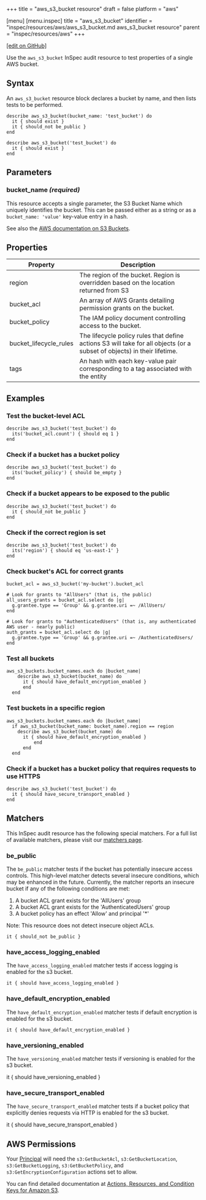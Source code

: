 +++
title = "aws_s3_bucket resource"
draft = false
platform = "aws"

[menu]
  [menu.inspec]
    title = "aws_s3_bucket"
    identifier = "inspec/resources/aws/aws_s3_bucket.md aws_s3_bucket resource"
    parent = "inspec/resources/aws"
+++

[\[edit on GitHub\]](https://github.com/inspec/inspec/blob/master/docs-chef-io/content/inspec/resources/aws_s3_bucket.md)

Use the `aws_s3_bucket` InSpec audit resource to test properties of a single AWS bucket.

## Syntax

An `aws_s3_bucket` resource block declares a bucket by name, and then lists tests to be performed.

    describe aws_s3_bucket(bucket_name: 'test_bucket') do
      it { should exist }
      it { should_not be_public }
    end

    describe aws_s3_bucket('test_bucket') do
      it { should exist }
    end

## Parameters

### bucket_name _(required)_

This resource accepts a single parameter, the S3 Bucket Name which uniquely identifies the bucket.
This can be passed either as a string or as a `bucket_name: 'value'` key-value entry in a hash.

See also the [AWS documentation on S3 Buckets](https://docs.aws.amazon.com/AmazonS3/latest/dev/UsingBucket.html).

## Properties

| Property               | Description                                                                                                             |
| ---------------------- | ----------------------------------------------------------------------------------------------------------------------- |
| region                 | The region of the bucket. Region is overridden based on the location returned from S3                                   |
| bucket_acl             | An array of AWS Grants detailing permission grants on the bucket.                                                       |
| bucket_policy          | The IAM policy document controlling access to the bucket.                                                               |
| bucket_lifecycle_rules | The lifecycle policy rules that define actions S3 will take for all objects (or a subset of objects) in their lifetime. |
| tags                   | An hash with each key-value pair corresponding to a tag associated with the entity                                      |

## Examples

### Test the bucket-level ACL

    describe aws_s3_bucket('test_bucket') do
      its('bucket_acl.count') { should eq 1 }
    end

### Check if a bucket has a bucket policy

    describe aws_s3_bucket('test_bucket') do
      its('bucket_policy') { should be_empty }
    end

### Check if a bucket appears to be exposed to the public

    describe aws_s3_bucket('test_bucket') do
      it { should_not be_public }
    end

### Check if the correct region is set

    describe aws_s3_bucket('test_bucket') do
      its('region') { should eq 'us-east-1' }
    end

### Check bucket's ACL for correct grants

    bucket_acl = aws_s3_bucket('my-bucket').bucket_acl

    # Look for grants to "AllUsers" (that is, the public)
    all_users_grants = bucket_acl.select do |g|
      g.grantee.type == 'Group' && g.grantee.uri =~ /AllUsers/
    end

    # Look for grants to "AuthenticatedUsers" (that is, any authenticated AWS user - nearly public)
    auth_grants = bucket_acl.select do |g|
      g.grantee.type == 'Group' && g.grantee.uri =~ /AuthenticatedUsers/
    end

### Test all buckets

    aws_s3_buckets.bucket_names.each do |bucket_name|
        describe aws_s3_bucket(bucket_name) do
          it { should have_default_encryption_enabled }
          end
      end

### Test buckets in a specific region

    aws_s3_buckets.bucket_names.each do |bucket_name|
      if aws_s3_bucket(bucket_name: bucket_name).region == region
        describe aws_s3_bucket(bucket_name) do
          it { should have_default_encryption_enabled }
              end
          end
      end

### Check if a bucket has a bucket policy that requires requests to use HTTPS

    describe aws_s3_bucket('test_bucket') do
      it { should have_secure_transport_enabled }
    end

## Matchers

This InSpec audit resource has the following special matchers. For a full list of available matchers, please visit our [matchers page](/inspec/matchers/).

### be_public

The `be_public` matcher tests if the bucket has potentially insecure access controls. This high-level matcher detects several insecure conditions, which may be enhanced in the future. Currently, the matcher reports an insecure bucket if any of the following conditions are met:

1. A bucket ACL grant exists for the 'AllUsers' group
2. A bucket ACL grant exists for the 'AuthenticatedUsers' group
3. A bucket policy has an effect 'Allow' and principal '\*'

Note: This resource does not detect insecure object ACLs.

    it { should_not be_public }

### have_access_logging_enabled

The `have_access_logging_enabled` matcher tests if access logging is enabled for the s3 bucket.

    it { should have_access_logging_enabled }

### have_default_encryption_enabled

The `have_default_encryption_enabled` matcher tests if default encryption is enabled for the s3 bucket.

    it { should have_default_encryption_enabled }

### have_versioning_enabled

The `have_versioning_enabled` matcher tests if versioning is enabled for the s3 bucket.

it { should have_versioning_enabled }

### have_secure_transport_enabled

The `have_secure_transport_enabled` matcher tests if a bucket policy that explicitly denies requests via HTTP is enabled for the s3 bucket.

it { should have_secure_transport_enabled }

## AWS Permissions

Your [Principal](https://docs.aws.amazon.com/IAM/latest/UserGuide/intro-structure.html#intro-structure-principal) will need the `s3:GetBucketAcl`, `s3:GetBucketLocation`, `s3:GetBucketLogging`, `s3:GetBucketPolicy`, and `s3:GetEncryptionConfiguration` actions set to allow.

You can find detailed documentation at [Actions, Resources, and Condition Keys for Amazon S3](https://docs.aws.amazon.com/IAM/latest/UserGuide/list_amazons3.html).
